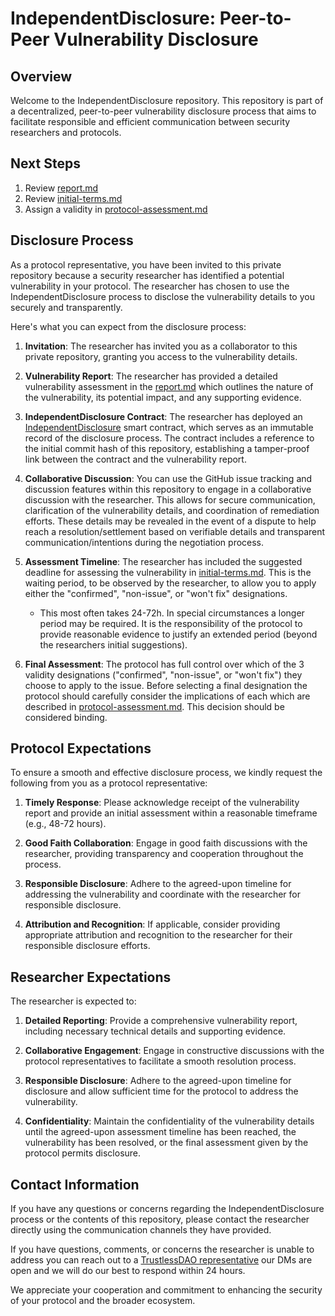 # IndependentDisclosure: Peer-to-Peer Vulnerability Disclosure

## Overview
Welcome to the IndependentDisclosure repository. This repository is part of a decentralized, peer-to-peer vulnerability disclosure process that aims to facilitate responsible and efficient communication between security researchers and protocols.

## Next Steps
1. Review [report.md](./report.md) 
2. Review [initial-terms.md](./initial-terms.md)
3. Assign a validity in [protocol-assessment.md](./protocol-assessment.md)

## Disclosure Process
As a protocol representative, you have been invited to this private repository because a security researcher has identified a potential vulnerability in your protocol. The researcher has chosen to use the IndependentDisclosure process to disclose the vulnerability details to you securely and transparently.

Here's what you can expect from the disclosure process:

1. **Invitation**: The researcher has invited you as a collaborator to this private repository, granting you access to the vulnerability details.

2. **Vulnerability Report**: The researcher has provided a detailed vulnerability assessment in the [report.md](./report.md) which outlines the nature of the vulnerability, its potential impact, and any supporting evidence.

3. **IndependentDisclosure Contract**: The researcher has deployed an [IndependentDisclosure](https://gist.github.com/0xKorok/cb1925bd68cf919b6d18181d46dd3cce) smart contract, which serves as an immutable record of the disclosure process. The contract includes a reference to the initial commit hash of this repository, establishing a tamper-proof link between the contract and the vulnerability report.

4. **Collaborative Discussion**: You can use the GitHub issue tracking and discussion features within this repository to engage in a collaborative discussion with the researcher. This allows for secure communication, clarification of the vulnerability details, and coordination of remediation efforts. These details may be revealed in the event of a dispute to help reach a resolution/settlement based on verifiable details and transparent communication/intentions during the negotiation process.

5. **Assessment Timeline**: The researcher has included the suggested deadline for assessing the vulnerability in [initial-terms.md](./initial-terms.md). This is the waiting period, to be observed by the researcher, to allow you to apply either the "confirmed", "non-issue", or "won't fix" designations.
    * This most often takes 24-72h. In special circumstances a longer period may be required. It is the responsibility of the protocol to provide reasonable evidence to justify an extended period (beyond the researchers initial suggestions).

6. **Final Assessment**: The protocol has full control over which of the 3 validity designations ("confirmed", "non-issue", or "won't fix") they choose to apply to the issue. Before selecting a final designation the protocol should carefully consider the implications of each which are described in [protocol-assessment.md](./protocol-assessment.md). This decision should be considered binding.


## Protocol Expectations
To ensure a smooth and effective disclosure process, we kindly request the following from you as a protocol representative:

1. **Timely Response**: Please acknowledge receipt of the vulnerability report and provide an initial assessment within a reasonable timeframe (e.g., 48-72 hours).

2. **Good Faith Collaboration**: Engage in good faith discussions with the researcher, providing transparency and cooperation throughout the process.

3. **Responsible Disclosure**: Adhere to the agreed-upon timeline for addressing the vulnerability and coordinate with the researcher for responsible disclosure.

4. **Attribution and Recognition**: If applicable, consider providing appropriate attribution and recognition to the researcher for their responsible disclosure efforts.

## Researcher Expectations
The researcher is expected to:

1. **Detailed Reporting**: Provide a comprehensive vulnerability report, including necessary technical details and supporting evidence.

2. **Collaborative Engagement**: Engage in constructive discussions with the protocol representatives to facilitate a smooth resolution process.

3. **Responsible Disclosure**: Adhere to the agreed-upon timeline for disclosure and allow sufficient time for the protocol to address the vulnerability.

4. **Confidentiality**: Maintain the confidentiality of the vulnerability details until the agreed-upon assessment timeline has been reached, the vulnerability has been resolved, or the final assessment given by the protocol permits disclosure.

## Contact Information
If you have any questions or concerns regarding the IndependentDisclosure process or the contents of this repository, please contact the researcher directly using the communication channels they have provided.

If you have questions, comments, or concerns the researcher is unable to address you can reach out to a [TrustlessDAO representative](https://x.com/0xKorok) our DMs are open and we will do our best to respond within 24 hours.

We appreciate your cooperation and commitment to enhancing the security of your protocol and the broader ecosystem.